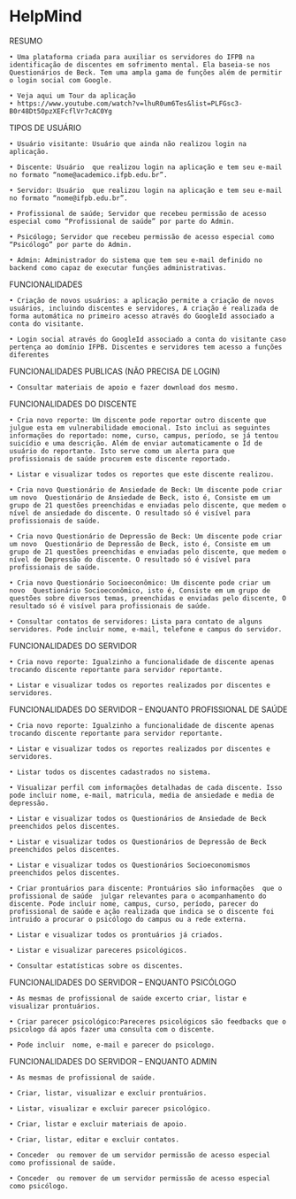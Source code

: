 # HelpMind

RESUMO

    • Uma plataforma criada para auxiliar os servidores do IFPB na identificação de discentes em sofrimento mental. Ela baseia-se nos Questionários de Beck. Tem uma ampla gama de funções além de permitir o login social com Google.
    
    • Veja aqui um Tour da aplicação
    • https://www.youtube.com/watch?v=lhuR0um6Tes&list=PLFGsc3-B0r48Dt5OpzXEFcflVr7cAC0Yg

TIPOS DE USUÁRIO 

    • Usuário visitante: Usuário que ainda não realizou login na aplicação.
    
    • Discente: Usuário  que realizou login na aplicação e tem seu e-mail no formato “nome@academico.ifpb.edu.br”.

    • Servidor: Usuário  que realizou login na aplicação e tem seu e-mail no formato “nome@ifpb.edu.br”.

    • Profissional de saúde; Servidor que recebeu permissão de acesso especial como “Profissional de saúde” por parte do Admin.

    • Psicólogo; Servidor que recebeu permissão de acesso especial como “Psicólogo” por parte do Admin.

    • Admin: Administrador do sistema que tem seu e-mail definido no  backend como capaz de executar funções administrativas.

FUNCIONALIDADES

    • Criação de novos usuários: a aplicação permite a criação de novos usuários, incluindo discentes e servidores, A criação é realizada de forma automática no primeiro acesso através do GoogleId associado a conta do visitante.

    • Login social através do GoogleId associado a conta do visitante caso pertença ao domínio IFPB. Discentes e servidores tem acesso a funções diferentes

FUNCIONALIDADES PUBLICAS (NÃO PRECISA DE LOGIN)

    • Consultar materiais de apoio e fazer download dos mesmo. 

FUNCIONALIDADES DO DISCENTE

    • Cria novo reporte: Um discente pode reportar outro discente que julgue esta em vulnerabilidade emocional. Isto inclui as seguintes informações do reportado: nome, curso, campus, período, se já tentou suicídio e uma descrição. Além de enviar automaticamente o Id de usuário do reportante. Isto serve como um alerta para que profissionais de saúde procurem este discente reportado.

    • Listar e visualizar todos os reportes que este discente realizou.

    • Cria novo Questionário de Ansiedade de Beck: Um discente pode criar um novo  Questionário de Ansiedade de Beck, isto é, Consiste em um grupo de 21 questões preenchidas e enviadas pelo discente, que medem o nível de ansiedade do discente. O resultado só é visível para profissionais de saúde.

    • Cria novo Questionário de Depressão de Beck: Um discente pode criar um novo  Questionário de Depressão de Beck, isto é, Consiste em um grupo de 21 questões preenchidas e enviadas pelo discente, que medem o nível de Depressão do discente. O resultado só é visível para profissionais de saúde.

    • Cria novo Questionário Socioeconômico: Um discente pode criar um novo  Questionário Socioeconômico, isto é, Consiste em um grupo de questões sobre diversos temas, preenchidas e enviadas pelo discente, O resultado só é visível para profissionais de saúde.
    
    • Consultar contatos de servidores: Lista para contato de alguns servidores. Pode incluir nome, e-mail, telefone e campus do servidor.

FUNCIONALIDADES DO SERVIDOR

    • Cria novo reporte: Igualzinho a funcionalidade de discente apenas trocando discente reportante para servidor reportante.

    • Listar e visualizar todos os reportes realizados por discentes e servidores.

FUNCIONALIDADES DO SERVIDOR – ENQUANTO PROFISSIONAL DE SAÚDE 

    • Cria novo reporte: Igualzinho a funcionalidade de discente apenas trocando discente reportante para servidor reportante.

    • Listar e visualizar todos os reportes realizados por discentes e servidores.

    • Listar todos os discentes cadastrados no sistema.
    
    • Visualizar perfil com informações detalhadas de cada discente. Isso pode incluir nome, e-mail, matricula, media de ansiedade e media de depressão.

    • Listar e visualizar todos os Questionários de Ansiedade de Beck preenchidos pelos discentes.

    • Listar e visualizar todos os Questionários de Depressão de Beck preenchidos pelos discentes.

    • Listar e visualizar todos os Questionários Socioeconomismos preenchidos pelos discentes.

    • Criar prontuários para discente: Prontuários são informações  que o profissional de saúde  julgar relevantes para o acompanhamento do discente. Pode incluir nome, campus, curso, período, parecer do profissional de saúde e ação realizada que indica se o discente foi intruido a procurar o psicólogo do campus ou a rede externa.
    
    • Listar e visualizar todos os prontuários já criados.

    • Listar e visualizar pareceres psicológicos.  

    • Consultar estatísticas sobre os discentes.

FUNCIONALIDADES DO SERVIDOR – ENQUANTO PSICÓLOGO

    • As mesmas de profissional de saúde excerto criar, listar e visualizar prontuários.

    • Criar parecer psicológico:Pareceres psicológicos são feedbacks que o psicologo dá após fazer uma consulta com o discente.
    
    • Pode incluir  nome, e-mail e parecer do psicologo.
    
FUNCIONALIDADES DO SERVIDOR – ENQUANTO ADMIN  

    • As mesmas de profissional de saúde.
     
    • Criar, listar, visualizar e excluir prontuários.
    
    • Listar, visualizar e excluir parecer psicológico.
    
    • Criar, listar e excluir materiais de apoio.
    
    • Criar, listar, editar e excluir contatos.
    
    • Conceder  ou remover de um servidor permissão de acesso especial como profissional de saúde.
    
    • Conceder  ou remover de um servidor permissão de acesso especial como psicólogo.
